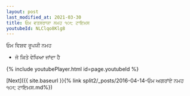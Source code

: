 ```yaml
---
layout: post
last_modified_at: 2021-03-30
title: ਓਮ ਵਤਸਰਾਯਾ ਨਮਹ ੧੦੮ ਟਾਇਮਸ
youtubeId: NLClqo8Klg8
---
```

 
 
 ਓਮ ਵਿਸ਼ਵ ਰੂਪਯੀ ਨਮਹ  
 
 -  ਜੋ ਕਿਤੇ ਵੇਖਿਆ ਜਾਂਦਾ ਹੈ 
 
  
 
  
 
 
 
 
 
 


{% include youtubePlayer.html id=page.youtubeId %}
 
[Next]({{ site.baseurl }}{% link  split2/_posts/2016-04-14-ਓਮ ਅਗਰਾਂਏ ਨਮਹ ੧੦੮ ਟਾਇਮਸ.md%})
 
